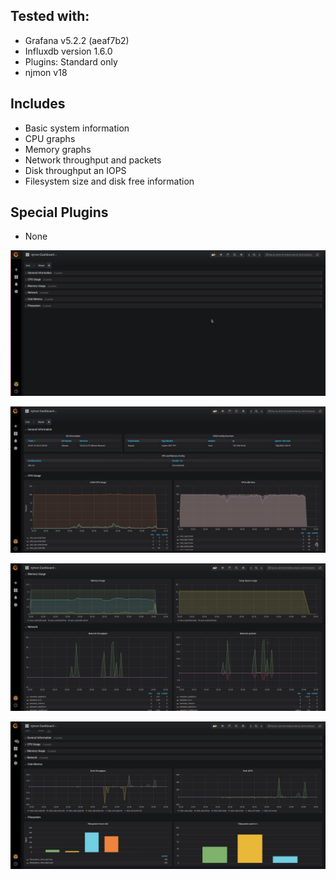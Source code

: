 ## Tested with:
* Grafana v5.2.2 (aeaf7b2)<br>
* Influxdb version 1.6.0<br>
* Plugins: Standard only<br>
* njmon v18

## Includes
* Basic system information
* CPU graphs
* Memory graphs
* Network throughput and packets
* Disk throughput an IOPS
* Filesystem size and disk free information

## Special Plugins
* None


![Everything rolled up](https://raw.githubusercontent.com/Architecttheday/njmonDashboards/master/Linux_Quick_Overview_with_Rows/Screen1.jpeg)

![Overview and CPU](https://raw.githubusercontent.com/Architecttheday/njmonDashboards/master/Linux_Quick_Overview_with_Rows/Screen2.jpeg)

![Memory and Netword](https://raw.githubusercontent.com/Architecttheday/njmonDashboards/master/Linux_Quick_Overview_with_Rows/Screen3.jpeg)

![Disk](https://raw.githubusercontent.com/Architecttheday/njmonDashboards/master/Linux_Quick_Overview_with_Rows/Screen4.jpeg)
